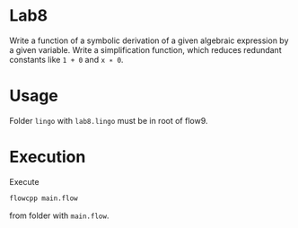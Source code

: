 # Lab8

Write a function of a symbolic derivation of a given algebraic expression by a given variable. Write a simplification function, which reduces redundant constants like `1 + 0` and `x ∗ 0`.

# Usage

Folder `lingo` with `lab8.lingo` must be in root of flow9.

# Execution

Execute

```Bash
flowcpp main.flow
```

from folder with `main.flow`.
